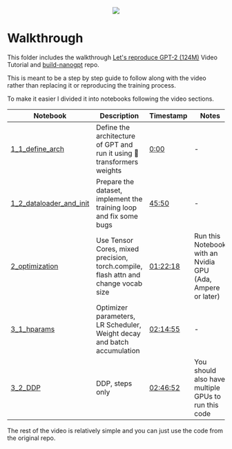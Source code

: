 <div align = "center">
    <img src = "https://github.com/0ssamaak0/Karpathy-Neural-Networks-Zero-to-Hero/blob/master/cover_GPT2.png?raw=true">

<d>
</div>

# Walkthrough
This folder includes the walkthrough [Let's reproduce GPT-2 (124M)](https://www.youtube.com/watch?v=l8pRSuU81PU&t) Video Tutorial and [build-nanogpt](https://github.com/karpathy/build-nanogpt) repo.

This is meant to be a step by step guide to follow along with the video rather than replacing it or reproducing the training process.

To make it easier I divided it into notebooks following the video sections.

<!-- create a markdown table with titles and timestamps -->
| Notebook | Description | Timestamp | Notes|
| --- | --- | --- | --- |
|[1_1_define_arch](https://github.com/0ssamaak0/Karpathy-Neural-Networks-Zero-to-Hero/blob/master/GPT2/1_1_define_arch.ipynb) | Define the architecture of GPT and run it using 🤗 transformers weights|[0:00](https://www.youtube.com/watch?v=l8pRSuU81PU&t=0s)|-|
|[1_2_dataloader_and_init](https://github.com/0ssamaak0/Karpathy-Neural-Networks-Zero-to-Hero/blob/master/GPT2/1_2_dataloader_and_init.ipynb) |Prepare the dataset, implement the training loop and fix some bugs|[45:50](https://www.youtube.com/watch?v=l8pRSuU81PU&t=2750s)| - |
|[2_optimization](https://github.com/0ssamaak0/Karpathy-Neural-Networks-Zero-to-Hero/blob/master/GPT2/2_optimization.ipynb) |Use Tensor Cores, mixed precision, torch.compile, flash attn and change vocab size|[01:22:18](https://www.youtube.com/watch?v=l8pRSuU81PU&t=4938s)|Run this Notebook with an Nvidia GPU (Ada, Ampere or later)|
|[3_1_hparams](https://github.com/0ssamaak0/Karpathy-Neural-Networks-Zero-to-Hero/blob/master/GPT2/3_1_hparams.ipynb)|Optimizer parameters, LR Scheduler, Weight decay and batch accumulation|[02:14:55](https://www.youtube.com/watch?v=l8pRSuU81PU&t=8095s)| - |
|[3_2_DDP](https://github.com/0ssamaak0/Karpathy-Neural-Networks-Zero-to-Hero/blob/master/GPT2/3_2_DDP.ipynb) |DDP, steps only|[02:46:52](https://www.youtube.com/watch?v=l8pRSuU81PU&t=10012s)|You should also have multiple GPUs to run this code|

The rest of the video is relatively simple and you can just use the code from the original repo.